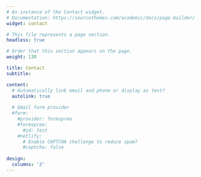 ```yaml
---
# An instance of the Contact widget.
# Documentation: https://sourcethemes.com/academic/docs/page-builder/
widget: contact

# This file represents a page section.
headless: true

# Order that this section appears on the page.
weight: 130

title: Contact
subtitle:

content:
  # Automatically link email and phone or display as text?
  autolink: true
  
  # Email form provider
  #form:
    #provider: formspree
    #formspree:
      #id: test
    #netlify:
      # Enable CAPTCHA challenge to reduce spam?
      #captcha: false
  
design:
  columns: '2'
---
```

